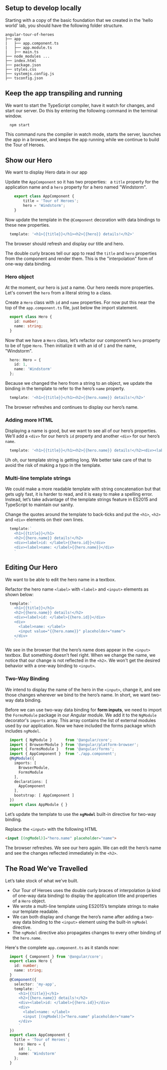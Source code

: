 ## Setup to develop locally
Starting with a copy of the basic foundation that we created in the 'hello world' lab, you should have the following folder structure.

```
angular-tour-of-heroes  
├── app
|   ├── app.component.ts
|   ├── app.module.ts
|   ├── main.ts
├── node_modules ...
├── index.html
├── package.json
├── styles.css
├── systemjs.config.js
├── tsconfig.json
```

## Keep the app transpiling and running
We want to start the TypeScript compiler, have it watch for changes, and start our server.
Do this by entering the following command in the terminal window.

```shell
  npm start
```

This command runs the compiler in watch mode, starts the server, launches the app in a browser,
and keeps the app running while we continue to build the Tour of Heroes.

## Show our Hero

We want to display Hero data in our app

Update the `AppComponent` so it has two properties: &nbsp; a `title` property for the application name and a `hero` property
for a hero named "Windstorm".

```TypeScript
	export class AppComponent {
  		title = 'Tour of Heroes';
  		hero = 'Windstorm';
	}
```

Now update the template in the `@Component` decoration with data bindings to these new properties.

```TypeScript
  template: '<h1>{{title}}</h1><h2>{{hero}} details!</h2>'
```

The browser should refresh and display our title and hero.

The double curly braces tell our app to read the `title` and `hero` properties from the component and render them. This is the "interpolation" form of one-way data binding.

### Hero object

At the moment, our hero is just a name.  Our hero needs more properties. Let's convert the `hero` from a literal string to a class.

Create a `Hero` class with `id` and `name` properties. For now put this near the top of the `app.component.ts` file, just below the import statement.

```TypeScript
  export class Hero {
    id: number;
    name: string;
  }
```
Now that we have a `Hero` class, let’s refactor our component’s `hero` property to be of type `Hero`. Then initialize it with an id of `1` and the name, "Windstorm".

```TypeScript
  hero: Hero = {
    id: 1,
    name: 'Windstorm'
  };
```

Because we changed the hero from a string to an object, we update the binding in the template to refer to the hero’s `name` property.

```TypeScript
  template: '<h1>{{title}}</h1><h2>{{hero.name}} details!</h2>'
```

The browser refreshes and continues to display our hero’s name.

### Adding more HTML
Displaying a name is good, but we want to see all of our hero’s properties. We’ll add a `<div>` for our hero’s `id` property and another `<div>` for our hero’s `name`.

```TypeScript
  template: '<h1>{{title}}</h1><h2>{{hero.name}} details!</h2><div><label>id: </label>{{hero.id}}</div><div><label>name: </label>{{hero.name}}</div>'
```

Uh oh, our template string is getting long. We better take care of that to avoid the risk of making a typo in the template.

### Multi-line template strings

We could make a more readable template with string concatenation but that gets ugly fast, it is harder to read, and it is easy to make a spelling error. Instead, let’s take advantage of the template strings feature in ES2015 and TypeScript to maintain our sanity.

Change the quotes around the template to back-ticks and put the `<h1>`, `<h2>` and `<div>` elements on their own lines.

```TypeScript
  template:`
    <h1>{{title}}</h1>
    <h2>{{hero.name}} details!</h2>
    <div><label>id: </label>{{hero.id}}</div>
    <div><label>name: </label>{{hero.name}}</div>
    `
```
## Editing Our Hero

We want to be able to edit the hero name in a textbox.

Refactor the hero name `<label>` with `<label>` and `<input>` elements as shown below:

```TypeScript
  template:`
    <h1>{{title}}</h1>
    <h2>{{hero.name}} details!</h2>
    <div><label>id: </label>{{hero.id}}</div>
    <div>
      <label>name: </label>
      <input value="{{hero.name}}" placeholder="name">
    </div>
    `
```

We see in the browser that the hero’s name does appear in the `<input>` textbox. But something doesn’t feel right. When we change the name, we notice that our change is not reflected in the `<h2>`. We won't get the desired behavior with a one-way binding to `<input>`.

### Two-Way Binding

We intend to display the name of the hero in the `<input>`, change it, and see those changes wherever we bind to the hero’s name. In short, we want two-way data binding.

Before we can use two-way data binding for **form inputs**, we need to import the `FormsModule` package in our Angular module. We add it to the `NgModule` decorator's `imports` array. This array contains the list of external modules used by our application. Now we have included the forms package which includes `ngModel`.

```TypeScript
  import { NgModule }      from '@angular/core';
  import { BrowserModule } from '@angular/platform-browser';
  import { FormsModule }   from '@angular/forms';
  import { AppComponent }  from './app.component';
  @NgModule({
    imports: [
      BrowserModule,
      FormsModule
    ],
    declarations: [
      AppComponent
    ],
    bootstrap: [ AppComponent ]
  })
  export class AppModule { }
```

Let’s update the template to use the  **`ngModel`** built-in directive for two-way binding.

Replace the `<input>` with the following HTML

```html
<input [(ngModel)]="hero.name" placeholder="name">
```
The browser refreshes. We see our hero again. We can edit the hero’s name and see the changes reflected immediately in the `<h2>`.

## The Road We’ve Travelled
Let’s take stock of what we’ve built.

* Our Tour of Heroes uses the double curly braces of interpolation (a kind of one-way data binding) to display the application title and properties of a `Hero` object.
* We wrote a multi-line template using ES2015’s template strings to make our template readable.
* We can both display and change the hero’s name after adding a two-way data binding to the `<input>` element using the built-in `ngModel` directive.
* The `ngModel` directive also propagates changes to every other binding of the `hero.name`.

Here's the complete `app.component.ts` as it stands now:

```TypeScript
  import { Component } from '@angular/core';
  export class Hero {
    id: number;
    name: string;
  }
  @Component({
    selector: 'my-app',
    template: `
      <h1>{{title}}</h1>
      <h2>{{hero.name}} details!</h2>
      <div><label>id: </label>{{hero.id}}</div>
      <div>
        <label>name: </label>
        <input [(ngModel)]="hero.name" placeholder="name">
      </div>
      `
  })
  export class AppComponent {
    title = 'Tour of Heroes';
    hero: Hero = {
      id: 1,
      name: 'Windstorm'
    };
  }
```
